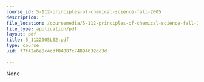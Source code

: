 ```yaml
---
course_id: 5-112-principles-of-chemical-science-fall-2005
description: ''
file_location: /coursemedia/5-112-principles-of-chemical-science-fall-2005/f7f42e6e8c4cdf84087c74894632dc3d_5_1122005L02.pdf
file_type: application/pdf
layout: pdf
title: 5_1122005L02.pdf
type: course
uid: f7f42e6e8c4cdf84087c74894632dc3d

---
```

None